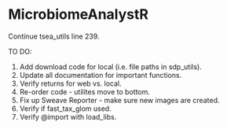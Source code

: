 # MicrobiomeAnalystR

Continue tsea_utils line 239.

TO DO:

1. Add download code for local (i.e. file paths in sdp_utils).
2. Update all documentation for important functions.
3. Verify returns for web vs. local.
4. Re-order code - utilites move to bottom.
5. Fix up Sweave Reporter - make sure new images are created.
6. Verify if fast_tax_glom used.
7. Verify @import with load_libs.

